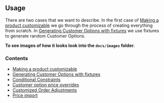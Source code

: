 ## Usage
There are two cases that we want to describe. In the first case of [Making a product customizable](making_a_product_customizable.md) we go through the process
of creating everything from scratch. In [Generating Customer Options with fixtures](fixtures.md) we use fixtures to generate 
random Customer Options.

**To see images of how it looks look into the `docs/images` folder.**

### Contents

- [Making a product customizable](making_a_product_customizable.md)
- [Generating Customer Options with fixtures](fixtures.md)
- [Conditional Constraints](conditional_constraints.md)
- [Customer option price overrides](price_override.md)
- [Customized Order Adjustments](custom_adjustments.md)
- [Price import](price_import.md)
